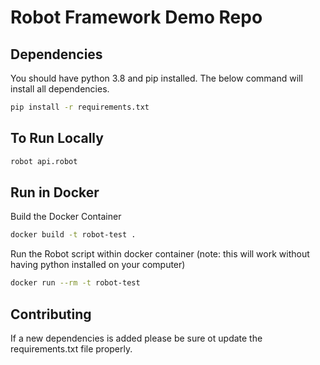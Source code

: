 # Robot Framework Demo Repo

## Dependencies

You should have python 3.8 and pip installed. The below command will install all dependencies.

``` bash
pip install -r requirements.txt
```

## To Run Locally

``` bash
robot api.robot
```

## Run in Docker

Build the Docker Container

``` bash
docker build -t robot-test .
```

Run the Robot script within docker container (note: this will work without having python installed on your computer)

``` bash
docker run --rm -t robot-test
```

## Contributing

If a new dependencies is added please be sure ot update the requirements.txt file properly.

